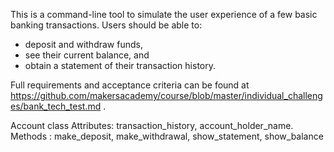 
This is a command-line tool to simulate the user experience of a few basic banking transactions.
Users should be able to:

- deposit and withdraw funds,
- see their current balance, and
- obtain a statement of their transaction history.

Full requirements and acceptance criteria can be found at https://github.com/makersacademy/course/blob/master/individual_challenges/bank_tech_test.md .

Account class
Attributes: transaction_history, account_holder_name.
Methods : make_deposit, make_withdrawal, show_statement, show_balance
